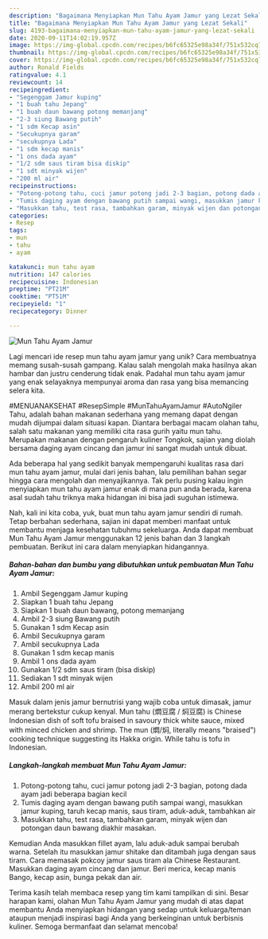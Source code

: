 ```yaml
---
description: "Bagaimana Menyiapkan Mun Tahu Ayam Jamur yang Lezat Sekali"
title: "Bagaimana Menyiapkan Mun Tahu Ayam Jamur yang Lezat Sekali"
slug: 4193-bagaimana-menyiapkan-mun-tahu-ayam-jamur-yang-lezat-sekali
date: 2020-09-11T14:02:19.957Z
image: https://img-global.cpcdn.com/recipes/b6fc65325e98a34f/751x532cq70/mun-tahu-ayam-jamur-foto-resep-utama.jpg
thumbnail: https://img-global.cpcdn.com/recipes/b6fc65325e98a34f/751x532cq70/mun-tahu-ayam-jamur-foto-resep-utama.jpg
cover: https://img-global.cpcdn.com/recipes/b6fc65325e98a34f/751x532cq70/mun-tahu-ayam-jamur-foto-resep-utama.jpg
author: Ronald Fields
ratingvalue: 4.1
reviewcount: 14
recipeingredient:
- "Segenggam Jamur kuping"
- "1 buah tahu Jepang"
- "1 buah daun bawang potong memanjang"
- "2-3 siung Bawang putih"
- "1 sdm Kecap asin"
- "Secukupnya garam"
- "secukupnya Lada"
- "1 sdm kecap manis"
- "1 ons dada ayam"
- "1/2 sdm saus tiram bisa diskip"
- "1 sdt minyak wijen"
- "200 ml air"
recipeinstructions:
- "Potong-potong tahu, cuci jamur potong jadi 2-3 bagian, potong dada ayam jadi beberapa bagian kecil"
- "Tumis daging ayam dengan bawang putih sampai wangi, masukkan jamur kuping, taruh kecap manis, saus tiram, aduk-aduk, tambahkan air"
- "Masukkan tahu, test rasa, tambahkan garam, minyak wijen dan potongan daun bawang diakhir masakan."
categories:
- Resep
tags:
- mun
- tahu
- ayam

katakunci: mun tahu ayam 
nutrition: 147 calories
recipecuisine: Indonesian
preptime: "PT21M"
cooktime: "PT51M"
recipeyield: "1"
recipecategory: Dinner

---
```



![Mun Tahu Ayam Jamur](https://img-global.cpcdn.com/recipes/b6fc65325e98a34f/751x532cq70/mun-tahu-ayam-jamur-foto-resep-utama.jpg)

Lagi mencari ide resep mun tahu ayam jamur yang unik? Cara membuatnya memang susah-susah gampang. Kalau salah mengolah maka hasilnya akan hambar dan justru cenderung tidak enak. Padahal mun tahu ayam jamur yang enak selayaknya mempunyai aroma dan rasa yang bisa memancing selera kita.

#MENUANAKSEHAT #ResepSimple #MunTahuAyamJamur #AutoNgiler Tahu, adalah bahan makanan sederhana yang memang dapat dengan mudah dijumpai dalam situasi kapan. Diantara berbagai macam olahan tahu, salah satu makanan yang memiliki cita rasa gurih yaitu mun tahu. Merupakan makanan dengan pengaruh kuliner Tongkok, sajian yang diolah bersama daging ayam cincang dan jamur ini sangat mudah untuk dibuat.

Ada beberapa hal yang sedikit banyak mempengaruhi kualitas rasa dari mun tahu ayam jamur, mulai dari jenis bahan, lalu pemilihan bahan segar hingga cara mengolah dan menyajikannya. Tak perlu pusing kalau ingin menyiapkan mun tahu ayam jamur enak di mana pun anda berada, karena asal sudah tahu triknya maka hidangan ini bisa jadi suguhan istimewa.


Nah, kali ini kita coba, yuk, buat mun tahu ayam jamur sendiri di rumah. Tetap berbahan sederhana, sajian ini dapat memberi manfaat untuk membantu menjaga kesehatan tubuhmu sekeluarga. Anda dapat membuat Mun Tahu Ayam Jamur menggunakan 12 jenis bahan dan 3 langkah pembuatan. Berikut ini cara dalam menyiapkan hidangannya.

<!--inarticleads1-->

##### Bahan-bahan dan bumbu yang dibutuhkan untuk pembuatan Mun Tahu Ayam Jamur:

1. Ambil Segenggam Jamur kuping
1. Siapkan 1 buah tahu Jepang
1. Siapkan 1 buah daun bawang, potong memanjang
1. Ambil 2-3 siung Bawang putih
1. Gunakan 1 sdm Kecap asin
1. Ambil Secukupnya garam
1. Ambil secukupnya Lada
1. Gunakan 1 sdm kecap manis
1. Ambil 1 ons dada ayam
1. Gunakan 1/2 sdm saus tiram (bisa diskip)
1. Sediakan 1 sdt minyak wijen
1. Ambil 200 ml air


Masuk dalam jenis jamur bernutrisi yang wajib coba untuk dimasak, jamur merang bertekstur cukup kenyal. Mun tahu (燜豆腐 / 焖豆腐) is Chinese Indonesian dish of soft tofu braised in savoury thick white sauce, mixed with minced chicken and shrimp. The mun (燜/焖, literally means &#34;braised&#34;) cooking technique suggesting its Hakka origin. While tahu is tofu in Indonesian. 

<!--inarticleads2-->

##### Langkah-langkah membuat Mun Tahu Ayam Jamur:

1. Potong-potong tahu, cuci jamur potong jadi 2-3 bagian, potong dada ayam jadi beberapa bagian kecil
1. Tumis daging ayam dengan bawang putih sampai wangi, masukkan jamur kuping, taruh kecap manis, saus tiram, aduk-aduk, tambahkan air
1. Masukkan tahu, test rasa, tambahkan garam, minyak wijen dan potongan daun bawang diakhir masakan.


Kemudian Anda masukkan fillet ayam, lalu aduk-aduk sampai berubah warna. Setelah itu masukkan jamur shitake dan ditambah juga dengan saus tiram. Cara memasak pokcoy jamur saus tiram ala Chinese Restaurant. Masukkan daging ayam cincang dan jamur. Beri merica, kecap manis Bango, kecap asin, bunga pekak dan air. 

Terima kasih telah membaca resep yang tim kami tampilkan di sini. Besar harapan kami, olahan Mun Tahu Ayam Jamur yang mudah di atas dapat membantu Anda menyiapkan hidangan yang sedap untuk keluarga/teman ataupun menjadi inspirasi bagi Anda yang berkeinginan untuk berbisnis kuliner. Semoga bermanfaat dan selamat mencoba!
